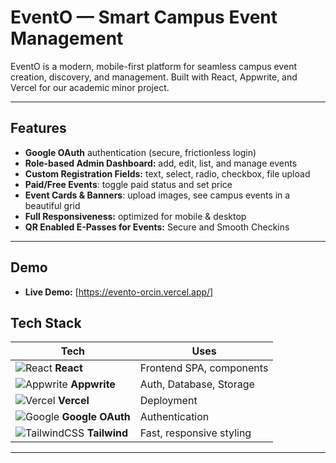 # EventO — Smart Campus Event Management

EventO is a modern, mobile-first platform for seamless campus event creation, discovery, and management. Built with React, Appwrite, and Vercel for our academic minor project.

---

## Features

- **Google OAuth** authentication (secure, frictionless login)
- **Role-based Admin Dashboard:** add, edit, list, and manage events
- **Custom Registration Fields:** text, select, radio, checkbox, file upload
- **Paid/Free Events**: toggle paid status and set price
- **Event Cards & Banners**: upload images, see campus events in a beautiful grid
- **Full Responsiveness:** optimized for mobile & desktop
- **QR Enabled E-Passes for Events:** Secure and Smooth Checkins

---

## Demo

- **Live Demo:** [https://evento-orcin.vercel.app/]


## Tech Stack

| Tech                                                                 | Uses                       |
|----------------------------------------------------------------------|----------------------------|
| ![React](https://cdn.simpleicons.org/react/61DAFB) **React**         | Frontend SPA, components   |
| ![Appwrite](https://cdn.simpleicons.org/appwrite/FF1A74) **Appwrite**| Auth, Database, Storage    |
| ![Vercel](https://cdn.simpleicons.org/vercel/000000) **Vercel**      | Deployment         |
| ![Google](https://cdn.simpleicons.org/google/4285F4) **Google OAuth**| Authentication             |
| ![TailwindCSS](https://cdn.simpleicons.org/tailwindcss/06B6D4) **Tailwind** | Fast, responsive styling   |

---



